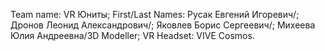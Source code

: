 Team name: VR Юниты;
First/Last Names:
Русак Евгений Игоревич/;
Дронов Леонид Александрович/;
Яковлев Борис Сергеевич/;
Михеева Юлия Андреевна/3D Modeller;
VR Headset:
VIVE Cosmos.
